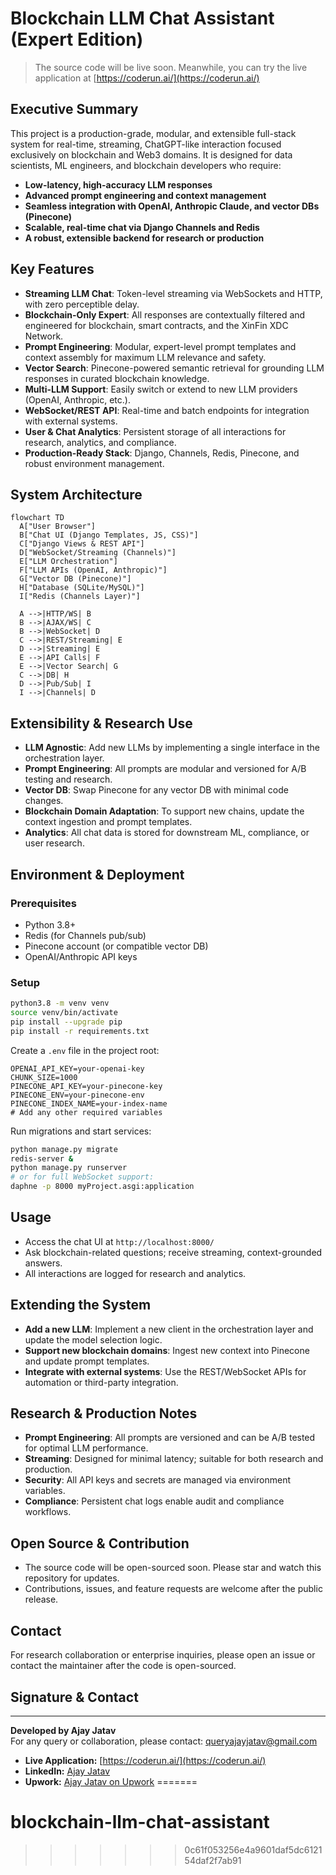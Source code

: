 # Blockchain LLM Chat Assistant (Expert Edition)

> The source code will be live soon. Meanwhile, you can try the live application at [https://coderun.ai/](https://coderun.ai/)

## Executive Summary
This project is a production-grade, modular, and extensible full-stack system for real-time, streaming, ChatGPT-like interaction focused exclusively on blockchain and Web3 domains. It is designed for data scientists, ML engineers, and blockchain developers who require:
- **Low-latency, high-accuracy LLM responses**
- **Advanced prompt engineering and context management**
- **Seamless integration with OpenAI, Anthropic Claude, and vector DBs (Pinecone)**
- **Scalable, real-time chat via Django Channels and Redis**
- **A robust, extensible backend for research or production**

## Key Features
- **Streaming LLM Chat**: Token-level streaming via WebSockets and HTTP, with zero perceptible delay.
- **Blockchain-Only Expert**: All responses are contextually filtered and engineered for blockchain, smart contracts, and the XinFin XDC Network.
- **Prompt Engineering**: Modular, expert-level prompt templates and context assembly for maximum LLM relevance and safety.
- **Vector Search**: Pinecone-powered semantic retrieval for grounding LLM responses in curated blockchain knowledge.
- **Multi-LLM Support**: Easily switch or extend to new LLM providers (OpenAI, Anthropic, etc.).
- **WebSocket/REST API**: Real-time and batch endpoints for integration with external systems.
- **User & Chat Analytics**: Persistent storage of all interactions for research, analytics, and compliance.
- **Production-Ready Stack**: Django, Channels, Redis, Pinecone, and robust environment management.

## System Architecture

```mermaid
flowchart TD
  A["User Browser"]
  B["Chat UI (Django Templates, JS, CSS)"]
  C["Django Views & REST API"]
  D["WebSocket/Streaming (Channels)"]
  E["LLM Orchestration"]
  F["LLM APIs (OpenAI, Anthropic)"]
  G["Vector DB (Pinecone)"]
  H["Database (SQLite/MySQL)"]
  I["Redis (Channels Layer)"]

  A -->|HTTP/WS| B
  B -->|AJAX/WS| C
  B -->|WebSocket| D
  C -->|REST/Streaming| E
  D -->|Streaming| E
  E -->|API Calls| F
  E -->|Vector Search| G
  C -->|DB| H
  D -->|Pub/Sub| I
  I -->|Channels| D
```

## Extensibility & Research Use
- **LLM Agnostic**: Add new LLMs by implementing a single interface in the orchestration layer.
- **Prompt Engineering**: All prompts are modular and versioned for A/B testing and research.
- **Vector DB**: Swap Pinecone for any vector DB with minimal code changes.
- **Blockchain Domain Adaptation**: To support new chains, update the context ingestion and prompt templates.
- **Analytics**: All chat data is stored for downstream ML, compliance, or user research.

## Environment & Deployment
### Prerequisites
- Python 3.8+
- Redis (for Channels pub/sub)
- Pinecone account (or compatible vector DB)
- OpenAI/Anthropic API keys

### Setup
```bash
python3.8 -m venv venv
source venv/bin/activate
pip install --upgrade pip
pip install -r requirements.txt
```

Create a `.env` file in the project root:
```
OPENAI_API_KEY=your-openai-key
CHUNK_SIZE=1000
PINECONE_API_KEY=your-pinecone-key
PINECONE_ENV=your-pinecone-env
PINECONE_INDEX_NAME=your-index-name
# Add any other required variables
```

Run migrations and start services:
```bash
python manage.py migrate
redis-server &
python manage.py runserver
# or for full WebSocket support:
daphne -p 8000 myProject.asgi:application
```

## Usage
- Access the chat UI at `http://localhost:8000/`
- Ask blockchain-related questions; receive streaming, context-grounded answers.
- All interactions are logged for research and analytics.

## Extending the System
- **Add a new LLM**: Implement a new client in the orchestration layer and update the model selection logic.
- **Support new blockchain domains**: Ingest new context into Pinecone and update prompt templates.
- **Integrate with external systems**: Use the REST/WebSocket APIs for automation or third-party integration.

## Research & Production Notes
- **Prompt Engineering**: All prompts are versioned and can be A/B tested for optimal LLM performance.
- **Streaming**: Designed for minimal latency; suitable for both research and production.
- **Security**: All API keys and secrets are managed via environment variables.
- **Compliance**: Persistent chat logs enable audit and compliance workflows.

## Open Source & Contribution
- The source code will be open-sourced soon. Please star and watch this repository for updates.
- Contributions, issues, and feature requests are welcome after the public release.

## Contact
For research collaboration or enterprise inquiries, please open an issue or contact the maintainer after the code is open-sourced.

## Signature & Contact

---

**Developed by Ajay Jatav**  
For any query or collaboration, please contact: [queryajayjatav@gmail.com](mailto:queryajayjatav@gmail.com)

- **Live Application:** [https://coderun.ai/](https://coderun.ai/)
- **LinkedIn:** [Ajay Jatav](https://www.linkedin.com/public-profile/settings?trk=d_flagship3_profile_self_view_public_profile)
- **Upwork:** [Ajay Jatav on Upwork](https://www.upwork.com/freelancers/~019035a60af2847578?viewMode=1)
=======
# blockchain-llm-chat-assistant
>>>>>>> 0c61f053256e4a9601daf5dc612154daf2f7ab91
